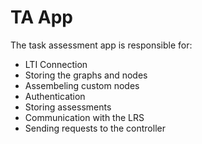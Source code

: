# TA App

The task assessment app is responsible for:

- LTI Connection
- Storing the graphs and nodes
- Assembeling custom nodes
- Authentication
- Storing assessments
- Communication with the LRS
- Sending requests to the controller
